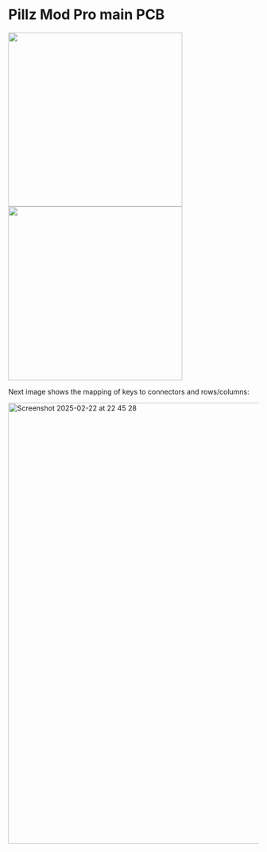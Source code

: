 # Pillz Mod Pro main PCB

<img src="https://i.imgur.com/h1y1AiC.png" width="350">
<img src="https://i.imgur.com/DsMRq8Y.png" width="350">

Next image shows the mapping of keys to connectors and rows/columns:

<img width="887" alt="Screenshot 2025-02-22 at 22 45 28" src="https://github.com/user-attachments/assets/56510629-600f-431b-8b2b-83abe8cf337d" />
